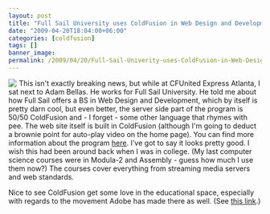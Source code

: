 ```yaml
---
layout: post
title: "Full Sail University uses ColdFusion in Web Design and Development Program"
date: "2009-04-20T18:04:00+06:00"
categories: [coldfusion]
tags: []
banner_image: 
permalink: /2009/04/20/Full-Sail-Univerity-uses-ColdFusion-in-Web-Design-and-Development-Program
---
```


<img src="https://static.raymondcamden.com/images/cfjedi//Picture 324.png" align="left" style="margin-right:5px"> This isn't exactly breaking news, but while at CFUnited Express Atlanta, I sat next to Adam Bellas. He works for Full Sail University. He told me about how Full Sail offers a BS in Web Design and Development, which by itself is pretty darn cool, but even better, the server side part of the program is 50/50 ColdFusion and - I forget - some other language that rhymes with pee. The web site itself is built in ColdFusion (although I'm going to deduct a brownie point for auto-play video on the home page). You can find more information about the program <a href="http://www.fullsail.edu/flash/index.cfm?degree=web-design-and-development">here</a>. I've got to say it looks pretty good. I wish this had been around back when I was in college. (My last computer science courses were in Modula-2 and Assembly - guess how much I use them now?) The courses cover everything from streaming media servers and web standards. 

Nice to see ColdFusion get some love in the educational space, especially with regards to the movement Adobe has made there as well. (See <a href="http://www.raymondcamden.com/index.cfm/2009/3/18/Want-to-learn-ColdFusion">this link</a>.)
<br clear="left">